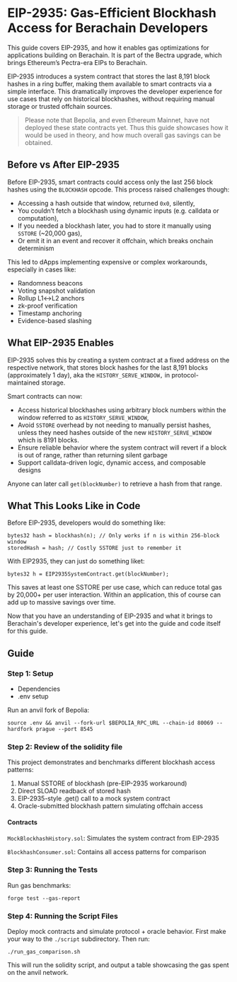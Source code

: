 # EIP-2935: Gas-Efficient Blockhash Access for Berachain Developers

This guide covers EIP-2935, and how it enables gas optimizations for applications building on Berachain. It is part of the Bectra upgrade, which brings Ethereum’s Pectra-era EIPs to Berachain.

EIP-2935 introduces a system contract that stores the last 8,191 block hashes in a ring buffer, making them available to smart contracts via a simple interface. This dramatically improves the developer experience for use cases that rely on historical blockhashes, without requiring manual storage or trusted offchain sources.

> Please note that Bepolia, and even Ethereum Mainnet, have not deployed these state contracts yet. Thus this guide showcases how it would be used in theory, and how much overall gas savings can be obtained.
<!-- TODO - confirm the above, because I could not find the contract addresses to work with that the standard eludes to -->

## Before vs After EIP-2935

Before EIP-2935, smart contracts could access only the last 256 block hashes using the `BLOCKHASH` opcode. This process raised challenges though:

- Accessing a hash outside that window, returned `0x0`, silently,
- You couldn’t fetch a blockhash using dynamic inputs (e.g. calldata or computation),
- If you needed a blockhash later, you had to store it manually using `SSTORE` (~20,000 gas),
- Or emit it in an event and recover it offchain, which breaks onchain determinism

This led to dApps implementing expensive or complex workarounds, especially in cases like:

- Randomness beacons
- Voting snapshot validation
- Rollup L1↔L2 anchors
- zk-proof verification
- Timestamp anchoring
- Evidence-based slashing

## What EIP-2935 Enables

EIP-2935 solves this by creating a system contract at a fixed address on the respective network, that stores block hashes for the last 8,191 blocks (approximately 1 day), aka the `HISTORY_SERVE_WINDOW,` in protocol-maintained storage.

Smart contracts can now:

- Access historical blockhashes using arbitrary block numbers within the window referred to as `HISTORY_SERVE_WINDOW`,
- Avoid `SSTORE` overhead by not needing to manually persist hashes, unless they need hashes outside of the new `HISTORY_SERVE_WINDOW` which is 8191 blocks.
- Ensure reliable behavior where the system contract will revert if a block is out of range, rather than returning silent garbage
- Support calldata-driven logic, dynamic access, and composable designs

Anyone can later call `get(blockNumber)` to retrieve a hash from that range.

## What This Looks Like in Code

Before EIP-2935, developers would do something like:

```solidity
bytes32 hash = blockhash(n); // Only works if n is within 256-block window
storedHash = hash; // Costly SSTORE just to remember it
```

With EIP2935, they can just do something liket:

```solidity
bytes32 h = EIP2935SystemContract.get(blockNumber);
```

This saves at least one SSTORE per use case, which can reduce total gas by 20,000+ per user interaction. Within an application, this of course can add up to massive savings over time.

Now that you have an understanding of EIP-2935 and what it brings to Berachain's developer experience, let's get into the guide and code itself for this guide.

## Guide

### Step 1: Setup

- Dependencies
- .env setup

Run an anvil fork of Bepolia:

`source .env && anvil --fork-url $BEPOLIA_RPC_URL --chain-id 80069 --hardfork prague --port 8545`

### Step 2: Review of the solidity file

This project demonstrates and benchmarks different blockhash access patterns:

1. Manual SSTORE of blockhash (pre-EIP-2935 workaround)
2. Direct SLOAD readback of stored hash
3. EIP-2935-style .get() call to a mock system contract
4. Oracle-submitted blockhash pattern simulating offchain access

#### Contracts

`MockBlockhashHistory.sol`: Simulates the system contract from EIP-2935

`BlockhashConsumer.sol`: Contains all access patterns for comparison

### Step 3: Running the Tests

Run gas benchmarks:

`forge test --gas-report`

### Step 4: Running the Script Files

Deploy mock contracts and simulate protocol + oracle behavior. First make your way to the `./script` subdirectory. Then run:

`./run_gas_comparison.sh`

This will run the solidity script, and output a table showcasing the gas spent on the anvil network.

<!-- ## Expected Results (Approximate)

| Pattern         | Operation               | Gas      |
|----------------|--------------------------|----------|
| Manual storage | `storeWithSSTORE`        | ~20,000  |
| Manual read    | `readWithSLOAD`          | ~2,100   |
| EIP-2935 mock  | `readWithGet (cold)`     | ~5,200   |
|                | `readWithGet (warm)`     | ~2,600   |
| Oracle submit  | `submitOracleBlockhash`  | ~20,000  |
| Oracle read    | `readFromOracle`         | ~2,100   |


Goal

This benchmark helps evaluate gas savings unlocked by EIP-2935 when accessing historical blockhashes compared to manual caching or offchain submission methods.

Feel free to plug this into a guide, lecture, or internal protocol evaluation.

### Step 3: Review of the solidity test file

### Step 4: Review of the solidity script file to get this working on Bepolia or a local anvil fork of Bepolia

### Step 5: Running the actual code

### Step 6: Assessing the results

------


 -->
